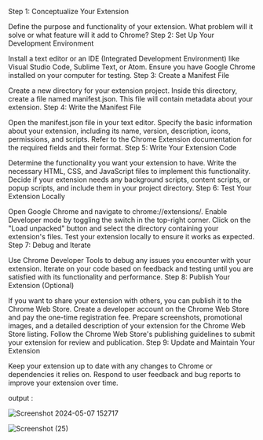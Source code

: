 Step 1: Conceptualize Your Extension

Define the purpose and functionality of your extension. What problem will it solve or what feature will it add to Chrome?
Step 2: Set Up Your Development Environment

Install a text editor or an IDE (Integrated Development Environment) like Visual Studio Code, Sublime Text, or Atom.
Ensure you have Google Chrome installed on your computer for testing.
Step 3: Create a Manifest File

Create a new directory for your extension project.
Inside this directory, create a file named manifest.json. This file will contain metadata about your extension.
Step 4: Write the Manifest File

Open the manifest.json file in your text editor.
Specify the basic information about your extension, including its name, version, description, icons, permissions, and scripts. Refer to the Chrome Extension documentation for the required fields and their format.
Step 5: Write Your Extension Code

Determine the functionality you want your extension to have.
Write the necessary HTML, CSS, and JavaScript files to implement this functionality.
Decide if your extension needs any background scripts, content scripts, or popup scripts, and include them in your project directory.
Step 6: Test Your Extension Locally

Open Google Chrome and navigate to chrome://extensions/.
Enable Developer mode by toggling the switch in the top-right corner.
Click on the "Load unpacked" button and select the directory containing your extension's files.
Test your extension locally to ensure it works as expected.
Step 7: Debug and Iterate

Use Chrome Developer Tools to debug any issues you encounter with your extension.
Iterate on your code based on feedback and testing until you are satisfied with its functionality and performance.
Step 8: Publish Your Extension (Optional)

If you want to share your extension with others, you can publish it to the Chrome Web Store.
Create a developer account on the Chrome Web Store and pay the one-time registration fee.
Prepare screenshots, promotional images, and a detailed description of your extension for the Chrome Web Store listing.
Follow the Chrome Web Store's publishing guidelines to submit your extension for review and publication.
Step 9: Update and Maintain Your Extension

Keep your extension up to date with any changes to Chrome or dependencies it relies on.
Respond to user feedback and bug reports to improve your extension over time.



output :


![Screenshot 2024-05-07 152717](https://github.com/vignesh2oo3/calculator-extension/assets/169079078/fd60e60e-0321-43b7-8348-e176b0b58680)



![Screenshot (25)](https://github.com/vignesh2oo3/calculator-extension/assets/169079078/b01c0c99-4503-45a8-9dba-9a7ca65ce857)


